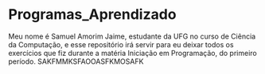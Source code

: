 # Programas_Aprendizado

Meu nome é Samuel Amorim Jaime, estudante da UFG no curso de Ciência da Computação, e esse repositório irá servir para eu deixar todos os exercícios que fiz durante a matéria Iniciação em Programação, do primeiro período.
SAKFMMKSFAOOASFKMOSAFK